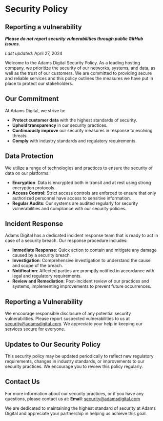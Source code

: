 # Security Policy

## Reporting a vulnerability

***Please do not report security vulnerabilities through public GitHub issues.***

_Last updated_: April 27, 2024

Welcome to the Adams Digital Security Policy. As a leading hosting company, we prioritize the security of our networks, systems, and data, as well as the trust of our customers. We are committed to providing secure and reliable services and this policy outlines the measures we have put in place to protect our stakeholders.

## Our Commitment

At Adams Digital, we strive to:

- **Protect customer data** with the highest standards of security.
- **Uphold transparency** in our security practices.
- **Continuously improve** our security measures in response to evolving threats.
- **Comply** with industry standards and regulatory requirements.

## Data Protection

We utilize a range of technologies and practices to ensure the security of data on our platforms:

- **Encryption**: Data is encrypted both in transit and at rest using strong encryption protocols.
- **Access Control**: Strict access controls are enforced to ensure that only authorized personnel have access to sensitive information.
- **Regular Audits**: Our systems are audited regularly for security vulnerabilities and compliance with our security policies.

## Incident Response

Adams Digital has a dedicated incident response team that is ready to act in case of a security breach. Our response procedure includes:

- **Immediate Response**: Quick action to contain and mitigate any damage caused by a security breach.
- **Investigation**: Comprehensive investigation to understand the cause and scope of the breach.
- **Notification**: Affected parties are promptly notified in accordance with legal and regulatory requirements.
- **Review and Remediation**: Post-incident review of our practices and systems, implementing improvements to prevent future occurrences.

## Reporting a Vulnerability

We encourage responsible disclosure of any potential security vulnerabilities. Please report suspected vulnerabilities to us at [security@adamsdigital.com](mailto:security@adamsdigital.com). We appreciate your help in keeping our services secure for everyone.

## Updates to Our Security Policy

This security policy may be updated periodically to reflect new regulatory requirements, changes in industry standards, or improvements to our security practices. We encourage you to review this policy regularly.

## Contact Us

For more information about our security practices, or if you have any questions, please contact us at:
**Email**: [security@adamsdigital.com](mailto:security@adamsdigital.com)

We are dedicated to maintaining the highest standard of security at Adams Digital and appreciate your partnership in helping us achieve this goal.
